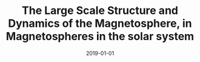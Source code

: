 ---
title: "The Large Scale Structure and Dynamics of the Magnetosphere, in Magnetospheres in the solar system"
collection: publications
permalink: /publication/2019-01-01-Sibeck
excerpt: ' '
date: 2019-01-01
venue: 'Magnetospheres in the solar system Wiley'
citation: 'Sibeck, D.G, and  Murphy, K. R. (2018), The Large Scale Structure and Dynamics of the Magnetosphere, in Magnetospheres in the solar system, accepted. '
---